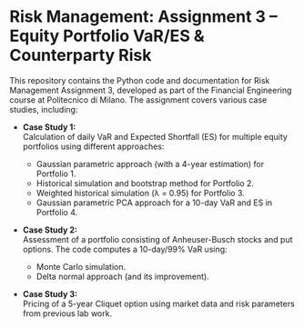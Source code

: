 # Risk Management: Assignment 3 – Equity Portfolio VaR/ES & Counterparty Risk

This repository contains the Python code and documentation for Risk Management Assignment 3, developed as part of the Financial Engineering course at Politecnico di Milano. The assignment covers various case studies, including:

- **Case Study 1:**  
  Calculation of daily VaR and Expected Shortfall (ES) for multiple equity portfolios using different approaches:
  - Gaussian parametric approach (with a 4-year estimation) for Portfolio 1.
  - Historical simulation and bootstrap method for Portfolio 2.
  - Weighted historical simulation (λ = 0.95) for Portfolio 3.
  - Gaussian parametric PCA approach for a 10-day VaR and ES in Portfolio 4.

- **Case Study 2:**  
  Assessment of a portfolio consisting of Anheuser-Busch stocks and put options. The code computes a 10-day/99% VaR using:
  - Monte Carlo simulation.
  - Delta normal approach (and its improvement).

- **Case Study 3:**  
  Pricing of a 5-year Cliquet option using market data and risk parameters from previous lab work.
